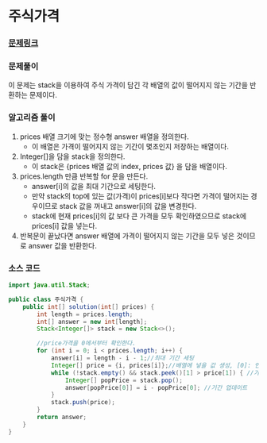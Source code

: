 # 주식가격

### [문제링크](https://school.programmers.co.kr/learn/courses/30/lessons/42584)

### 문제풀이
이 문제는 stack을 이용하여 주식 가격이 담긴 각 배열의 값이 떨어지지 않는 기간을 반환하는 문제이다.

### 알고리즘 풀이
1. prices 배열 크기에 맞는 정수형 answer 배열을 정의한다. 
   + 이 배열은 가격이 떨어지지 않는 기간이 몇초인지 저장하는 배열이다.
2. Integer[]을 담을 stack을 정의한다.
   + 이 stack은 {prices 배열 값의 index, prices 값} 을 담을 배열이다.
3. prices.length 만큼 반복할 for 문을 만든다.
   + answer[i]의 값을 최대 기간으로 세팅한다.
   + 만약 stack의 top에 있는 값(가격)이 prices[i]보다 작다면 가격이 떨어지는 경우이므로 stack 값을 꺼내고
    answer[i]의 값을 변경한다.
   + stack에 현재 prices[i]의 값 보다 큰 가격을 모두 확인하였으므로 stack에 prices[i] 값을 넣는다. 
4. 반복문이 끝났다면 answer 배열에 가격이 떨어지지 않는 기간을 모두 넣은 것이므로 answer 값을 반환한다.
### 소스 코드

```java
import java.util.Stack;

public class 주식가격 {
    public int[] solution(int[] prices) {
        int length = prices.length;
        int[] answer = new int[length];
        Stack<Integer[]> stack = new Stack<>();

        //price가격을 0에서부터 확인한다.
        for (int i = 0; i < prices.length; i++) {
            answer[i] = length - i - 1;//최대 기간 세팅
            Integer[] price = {i, prices[i]};//배열에 넣을 값 생성, [0]: 인덱스, [1]: 값
            while (!stack.empty() && stack.peek()[1] > price[1]) { //가격이 떨어지는 경우
                Integer[] popPrice = stack.pop();
                answer[popPrice[0]] = i - popPrice[0]; //기간 업데이트
            }
            stack.push(price);
        }
        return answer;
    }
}



```